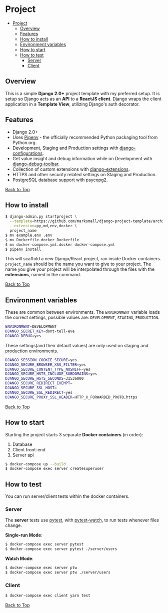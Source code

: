 # Project

- [Project](#project)
  - [Overview](#overview)
  - [Features](#features)
  - [How to install](#how-to-install)
  - [Environment variables](#environment-variables)
  - [How to start](#how-to-start)
  - [How to test](#how-to-test)
    - [Server](#server)
    - [Client](#client)

## Overview

This is a simple **Django 2.0+** project template with my preferred setup. It is setup so Django acts as an **API** to a **ReactJS client**. Django wraps the client application in a **Template View**, utilizing Django's auth decorator.

## Features

- Django 2.0+
- Uses [Pipenv](https://github.com/kennethreitz/pipenv) - the officially recommended Python packaging tool from Python.org.
- Development, Staging and Production settings with [django-configurations](https://django-configurations.readthedocs.org).
- Get value insight and debug information while on Development with [django-debug-toolbar](https://django-debug-toolbar.readthedocs.org).
- Collection of custom extensions with [django-extensions](http://django-extensions.readthedocs.org).
- HTTPS and other security related settings on Staging and Production.
- PostgreSQL database support with psycopg2.

[Back to Top](#project)

## How to install

```bash
$ django-admin.py startproject \
  --template=https://github.com/marksmall/django-project-template/archive/master.zip \
  --extension=py,md,env,docker \
  project_name
$ mv example.env .env
$ mv Dockerfile.docker Dockerfile
$ mv docker-compose.yml.docker docker-compose.yml
$ pipenv install
```

This will scaffold a new Django/React project, ran inside Docker containers. `project_name` should be the name you want to give to your project. The name you give your project will be interpolated through the files with the **extensions**, named in the command.

[Back to Top](#project)

## Environment variables

These are common between environments. The `ENVIRONMENT` variable loads the correct settings, possible values are: `DEVELOPMENT`, `STAGING`, `PRODUCTION`.

```bash
ENVIRONMENT=DEVELOPMENT
DJANGO_SECRET_KEY=dont-tell-eve
DJANGO_DEBUG=yes
```

These settings(and their default values) are only used on staging and production environments.

```bash
DJANGO_SESSION_COOKIE_SECURE=yes
DJANGO_SECURE_BROWSER_XSS_FILTER=yes
DJANGO_SECURE_CONTENT_TYPE_NOSNIFF=yes
DJANGO_SECURE_HSTS_INCLUDE_SUBDOMAINS=yes
DJANGO_SECURE_HSTS_SECONDS=31536000
DJANGO_SECURE_REDIRECT_EXEMPT=
DJANGO_SECURE_SSL_HOST=
DJANGO_SECURE_SSL_REDIRECT=yes
DJANGO_SECURE_PROXY_SSL_HEADER=HTTP_X_FORWARDED_PROTO,https
```

[Back to Top](#project)

## How to start

Starting the project starts 3 separate **Docker containers** (in order):

1. Database
1. Client front-end
1. Server api

```bash
$ docker-compose up --build
$ docker-compose exec server createsuperuser
```

## How to test

You can run server/client tests within the docker containers. 

### Server

The **server** tests use [pytest](https://docs.pytest.org), with [pytest-watch](http://github.com/joeyespo/pytest-watch), to run tests whenever files change.

**Single-run Mode**:

```bash
$ docker-compose exec server pytest
$ docker-compose exec server pytest ./server/users
```

**Watch Mode**:

```bash
$ docker-compose exec server ptw
$ docker-compose exec server ptw ./server/users
```

### Client

```bash
$ docker-compose exec client yarn test
```

[Back to Top](#project)

